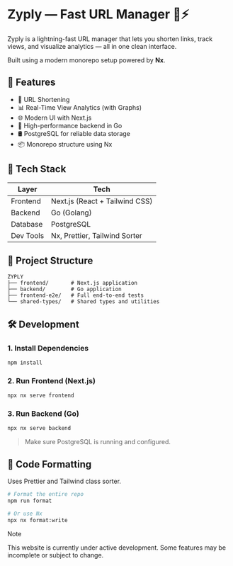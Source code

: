 # Zyply — Fast URL Manager 🔗⚡

Zyply is a lightning-fast URL manager that lets you shorten links, track views, and visualize analytics — all in one clean interface.

Built using a modern monorepo setup powered by **Nx**.

## 🚀 Features

- 🔗 URL Shortening
- 📊 Real-Time View Analytics (with Graphs)
- 🌐 Modern UI with Next.js
- 💼 High-performance backend in Go
- 🛢️ PostgreSQL for reliable data storage
- 📦 Monorepo structure using Nx

## 🧱 Tech Stack

| Layer     | Tech                           |
| --------- | ------------------------------ |
| Frontend  | Next.js (React + Tailwind CSS) |
| Backend   | Go (Golang)                    |
| Database  | PostgreSQL                     |
| Dev Tools | Nx, Prettier, Tailwind Sorter  |

## 📁 Project Structure

```text
ZYPLY
├── frontend/       # Next.js application
├── backend/        # Go application
├── frontend-e2e/   # Full end-to-end tests
└── shared-types/   # Shared types and utilities
```

## 🛠️ Development

### 1. Install Dependencies

```bash
npm install
```

### 2. Run Frontend (Next.js)

```bash
npx nx serve frontend
```

### 3. Run Backend (Go)

```bash
npx nx serve backend
```

> Make sure PostgreSQL is running and configured.

## 💅 Code Formatting

Uses Prettier and Tailwind class sorter.

```bash
# Format the entire repo
npm run format

# Or use Nx
npx nx format:write
```

> [!NOTE]
> This website is currently under active development. Some features may be incomplete or subject to change.
